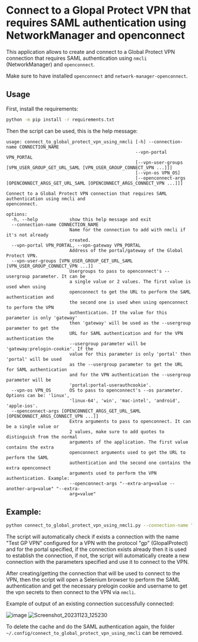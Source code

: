 # Connect to a Glopal Protect VPN that requires SAML authentication using NetworkManager and openconnect

This application allows to create and connect to a Global Protect VPN connection that requires SAML authentication using `nmcli` (NetworkManager) and `openconnect`.

Make sure to have installed `openconnect` and `network-manager-openconnect`.

## Usage

First, install the requirements:

```bash
python -m pip install -r requirements.txt
```

Then the script can be used, this is the help message:

```
usage: connect_to_global_protect_vpn_using_nmcli [-h] --connection-name CONNECTION_NAME
                                                 --vpn-portal VPN_PORTAL
                                                 [--vpn-user-groups [VPN_USER_GROUP_GET_URL_SAML [VPN_USER_GROUP_CONNECT_VPN ...]]]
                                                 [--vpn-os VPN_OS]
                                                 [--openconnect-args [OPENCONNECT_ARGS_GET_URL_SAML [OPENCONNECT_ARGS_CONNECT_VPN ...]]]

Connect to a Global Protect VPN connection that requires SAML authentication using nmcli and
openconnect.

options:
  -h, --help            show this help message and exit
  --connection-name CONNECTION_NAME
                        Name for the connection to add with nmcli if it's not already
                        created.
  --vpn-portal VPN_PORTAL, --vpn-gateway VPN_PORTAL
                        Address of the portal/gateway of the Global Protect VPN.
  --vpn-user-groups [VPN_USER_GROUP_GET_URL_SAML [VPN_USER_GROUP_CONNECT_VPN ...]]
                        Usergroups to pass to openconnect's --usergroup parameter. It can be
                        a single value or 2 values. The first value is used when using
                        openconnect to get the URL to perform the SAML authentication and
                        the second one is used when using openconnect to perform the VPN
                        authentication. If the value for this parameter is only 'gateway'
                        then 'gateway' will be used as the --usergroup parameter to get the
                        URL for SAML authentication and for the VPN authentication the
                        --usergroup parameter will be 'gateway:prelogin-cookie'. If the
                        value for this parameter is only 'portal' then 'portal' will be used
                        as the --usergroup parameter to get the URL for SAML authentication
                        and for the VPN authentication the --usergroup parameter will be
                        'portal:portal-userauthcookie'.
  --vpn-os VPN_OS       OS to pass to openconnect's --os parameter. Options can be: 'linux',
                        'linux-64', 'win', 'mac-intel', 'android', 'apple-ios'.
  --openconnect-args [OPENCONNECT_ARGS_GET_URL_SAML [OPENCONNECT_ARGS_CONNECT_VPN ...]]
                        Extra arguments to pass to openconnect. It can be a single value or
                        2 values, make sure to add quotes to distinguish from the normal
                        arguments of the application. The first value contains the extra
                        openconnect arguments used to get the URL to perform the SAML
                        authentication and the second one contains the extra openconnect
                        arguments used to perform the VPN authentication. Example:
                        --openconnect-args "--extra-arg=value --another-arg=value" "--extra-
                        arg=value"
```

## Example:

```bash
python connect_to_global_protect_vpn_using_nmcli.py --connection-name "Test GP VPN" --vpn-portal "portal.testvpn.com" --vpn-user-groups "portal" --vpn-os "linux"
```

The script will automatically check if exists a connection with the name "Test GP VPN" configured for a VPN with the protocol "gp" (GlopalProtect) and for the portal specified, if the connection exists already then it is used to establish the connection, if not, the script will automatically create a new connection with the parameters specified and use it to connect to the VPN.

After creating/getting the connection that will be used to connect to the VPN, then the script will open a Selenium browser to perform the SAML authentication and get the necessary prelogin cookie and username to get the vpn secrets to then connect  to the VPN via `nmcli`.

Example of output of an existing connection successfully connected:

![image](https://github.com/ahsand97/connect-to-globalprotect-vpn-using-nmcli/assets/32344641/33d91dc5-e7b8-4f60-b318-32fc2b8bee43)
![Screenshot_20231123_125230](https://github.com/ahsand97/connect-to-globalprotect-using-nmcli/assets/32344641/956e3bec-21b7-40e9-85c4-d4d968de2672)

To delete the cache and do the SAML authentication again, the folder `~/.config/connect_to_global_protect_vpn_using_nmcli` can be removed.
